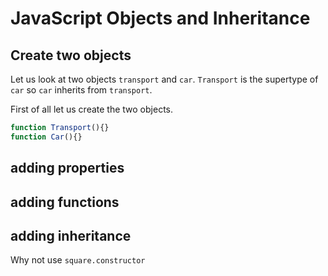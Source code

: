 # JavaScript Objects and Inheritance

## Create two objects
Let us look at two objects `transport` and `car`. `Transport` is the supertype of `car` so `car` inherits from `transport`.

First of all let us create the two objects.
```javascript
function Transport(){}
function Car(){}
```
## adding properties

## adding functions

## adding inheritance
Why not use `square.constructor`  